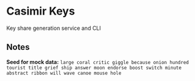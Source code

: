 # Casimir Keys

Key share generation service and CLI

## Notes

**Seed for mock data:** `large coral critic giggle because onion hundred tourist title grief ship answer moon endorse boost switch minute abstract ribbon will wave canoe mouse hole`
